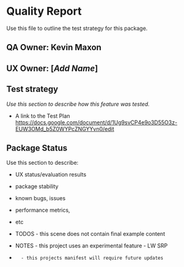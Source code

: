 # Quality Report
Use this file to outline the test strategy for this package.

## QA Owner: Kevin Maxon
## UX Owner: [*Add Name*]

## Test strategy
*Use this section to describe how this feature was tested.*
* A link to the Test Plan https://docs.google.com/document/d/1Ug9svCP4e9o3D55O3z-EUW3OMd_b5Z0WYPcZNGYYvn0/edit


## Package Status
Use this section to describe:
* UX status/evaluation results
* package stability
* known bugs, issues
* performance metrics,
* etc

* TODOS - this scene does not contain final example content
* NOTES - this project uses an experimental feature - LW SRP
*		- this projects manifest will require future updates


